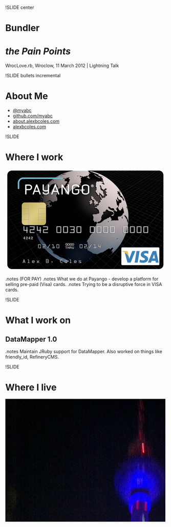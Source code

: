 !SLIDE center

# Bundler
# _the Pain Points_

WrocLove.rb, Wroclow, 11 March 2012 | Lightning Talk

!SLIDE bullets incremental

# About Me #

* [@myabc](http://twitter.com/myabc)
* [github.com/myabc](https://github.com/myabc)
* [about.alexbcoles.com](http://about.alexbcoles.com)
* [alexbcoles.com](http://alexbcoles.com)


!SLIDE
# Where I work #

![Payango](01_payango.png)

.notes (FOR PAY)
.notes What we do at Payango - develop a platform for selling pre-paid (Visa) cards.
.notes Trying to be a disruptive force in VISA cards.

!SLIDE
# What I work on #

## DataMapper 1.0

.notes Maintain JRuby support for DataMapper. Also worked on things like
friendly_id, RefineryCMS.

!SLIDE
# Where I live #

![Berlin](01_berlin.jpg)
